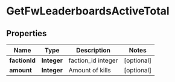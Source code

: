 
# GetFwLeaderboardsActiveTotal

## Properties
Name | Type | Description | Notes
------------ | ------------- | ------------- | -------------
**factionId** | **Integer** | faction_id integer |  [optional]
**amount** | **Integer** | Amount of kills |  [optional]



